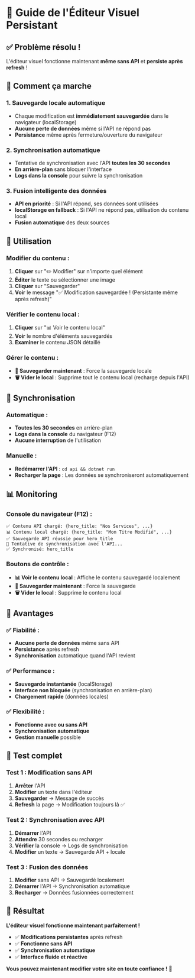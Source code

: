 # 🎨 Guide de l'Éditeur Visuel Persistant

## ✅ Problème résolu !

L'éditeur visuel fonctionne maintenant **même sans API** et **persiste après refresh** !

## 🔧 Comment ça marche

### **1. Sauvegarde locale automatique**
- Chaque modification est **immédiatement sauvegardée** dans le navigateur (localStorage)
- **Aucune perte de données** même si l'API ne répond pas
- **Persistance** même après fermeture/ouverture du navigateur

### **2. Synchronisation automatique**
- Tentative de synchronisation avec l'API **toutes les 30 secondes**
- **En arrière-plan** sans bloquer l'interface
- **Logs dans la console** pour suivre la synchronisation

### **3. Fusion intelligente des données**
- **API en priorité** : Si l'API répond, ses données sont utilisées
- **localStorage en fallback** : Si l'API ne répond pas, utilisation du contenu local
- **Fusion automatique** des deux sources

## 🎯 Utilisation

### **Modifier du contenu :**
1. **Cliquer** sur "✏️ Modifier" sur n'importe quel élément
2. **Éditer** le texte ou sélectionner une image
3. **Cliquer** sur "Sauvegarder"
4. **Voir** le message "✅ Modification sauvegardée ! (Persistante même après refresh)"

### **Vérifier le contenu local :**
1. **Cliquer** sur "📊 Voir le contenu local"
2. **Voir** le nombre d'éléments sauvegardés
3. **Examiner** le contenu JSON détaillé

### **Gérer le contenu :**
- **💾 Sauvegarder maintenant** : Force la sauvegarde locale
- **🗑️ Vider le local** : Supprime tout le contenu local (recharge depuis l'API)

## 🔄 Synchronisation

### **Automatique :**
- **Toutes les 30 secondes** en arrière-plan
- **Logs dans la console** du navigateur (F12)
- **Aucune interruption** de l'utilisation

### **Manuelle :**
- **Redémarrer l'API** : `cd api && dotnet run`
- **Recharger la page** : Les données se synchroniseront automatiquement

## 📊 Monitoring

### **Console du navigateur (F12) :**
```
✅ Contenu API chargé: {hero_title: "Nos Services", ...}
📊 Contenu local chargé: {hero_title: "Mon Titre Modifié", ...}
✅ Sauvegarde API réussie pour hero_title
🔄 Tentative de synchronisation avec l'API...
✅ Synchronisé: hero_title
```

### **Boutons de contrôle :**
- **📊 Voir le contenu local** : Affiche le contenu sauvegardé localement
- **💾 Sauvegarder maintenant** : Force la sauvegarde
- **🗑️ Vider le local** : Supprime le contenu local

## 🚀 Avantages

### **✅ Fiabilité :**
- **Aucune perte de données** même sans API
- **Persistance** après refresh
- **Synchronisation** automatique quand l'API revient

### **✅ Performance :**
- **Sauvegarde instantanée** (localStorage)
- **Interface non bloquée** (synchronisation en arrière-plan)
- **Chargement rapide** (données locales)

### **✅ Flexibilité :**
- **Fonctionne avec ou sans API**
- **Synchronisation automatique**
- **Gestion manuelle** possible

## 🧪 Test complet

### **Test 1 : Modification sans API**
1. **Arrêter** l'API
2. **Modifier** un texte dans l'éditeur
3. **Sauvegarder** → Message de succès
4. **Refresh** la page → Modification toujours là ✅

### **Test 2 : Synchronisation avec API**
1. **Démarrer** l'API
2. **Attendre** 30 secondes ou recharger
3. **Vérifier** la console → Logs de synchronisation
4. **Modifier** un texte → Sauvegarde API + locale

### **Test 3 : Fusion des données**
1. **Modifier** sans API → Sauvegardé localement
2. **Démarrer** l'API → Synchronisation automatique
3. **Recharger** → Données fusionnées correctement

## 🎉 Résultat

**L'éditeur visuel fonctionne maintenant parfaitement !**
- ✅ **Modifications persistantes** après refresh
- ✅ **Fonctionne sans API**
- ✅ **Synchronisation automatique**
- ✅ **Interface fluide et réactive**

**Vous pouvez maintenant modifier votre site en toute confiance !** 🚀
